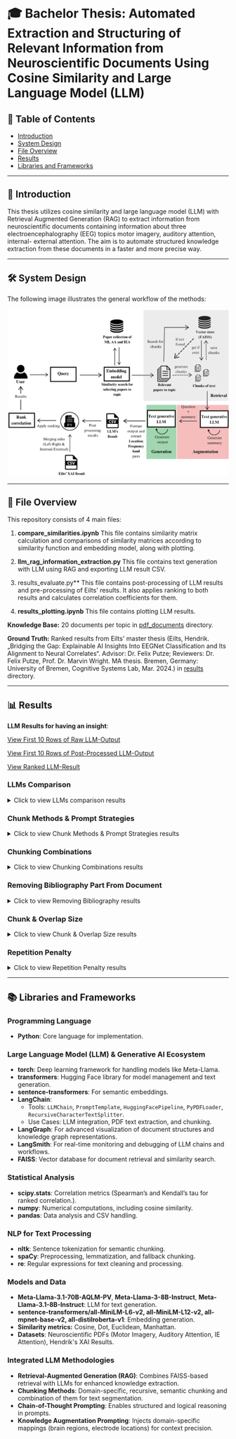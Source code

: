 # 🎓 Bachelor Thesis: Automated Extraction and Structuring of Relevant Information from Neuroscientific Documents Using Cosine Similarity and Large Language Model (LLM)

## 📑 Table of Contents
- [Introduction](#introduction)
- [System Design](#system-design)
- [File Overview](#file-overview)
- [Results](#results)
- [Libraries and Frameworks](#libraries-and-frameworks)

---

## 📘 Introduction
This thesis utilizes cosine similarity and large language model (LLM) with Retrieval Augmented Generation (RAG) to extract information from neuroscientific documents containing information about three electroencephalography (EEG) topics motor imagery, auditory attention, internal- external attention. The aim is to automate structured knowledge extraction from these documents in a faster and more precise way.

---

## 🛠️ System Design

The following image illustrates the general workflow of the methods:

![System Design](images/diagram.png)

---

## 📁 File Overview

This repository consists of 4 main files:

1. **compare_similarities.ipynb**
This file contains similarity matrix calculation and comparisons of similarity matrices according to similarity function and embedding model, along with plotting.

2. **llm_rag_information_extraction.py**
This file contains text generation with LLM using RAG and exporting LLM result CSV.

3. results_evaluate.py**
This file contains post-processing of LLM results and pre-processing of Eilts' results. It also applies ranking to both results and calculates correlation coefficients for them.

4. **results_plotting.ipynb**
This file contains plotting LLM results.

**Knowledge Base:** 20 documents per topic in [pdf_documents](./data/pdf_documents) directory.

**Ground Truth:** Ranked results from Eilts' master thesis (Eilts, Hendrik. „Bridging the Gap: Explainable AI Insights Into EEGNet Classification and Its Alignment to Neural Correlates“. Advisor: Dr. Felix Putze; Reviewers: Dr. Felix Putze, Prof. Dr. Marvin Wright. MA thesis. Bremen, Germany: University of Bremen, Cognitive Systems Lab, Mar. 2024.) in [results](./data/results/ground_truth) directory.

---

## 📊 Results

**LLM Results for having an insight**: <br>

[View First 10 Rows of Raw LLM-Output](data/results/llm-results/LLM_output.md) <br>

[View First 10 Rows of Post-Processed LLM-Output](data/results/llm-results/LLM_output_post_processed.md) <br>

[View Ranked LLM-Result](data/results/llm-results/LLM_ranked_results.json)


### LLMs Comparison

<details>
<summary>Click to view LLMs comparison results</summary>

![LLM Models Comparison for AA](images/llm-models-AA-S.png)

![LLM Models Comparison for IEA](images/llm-models-IEA-S.png)

![LLM Models Comparison for MI](images/llm-models-MI-S.png)

</details>

### Chunk Methods & Prompt Strategies

<details>
<summary>Click to view Chunk Methods & Prompt Strategies results</summary>

![Chunk Methods & Prompt Strategies for AA](images/chunk-method-AA-S.png)

![Chunk Methods & Prompt Strategies for IEA](images/chunk-method-IEA-S.png)

![Chunk Methods & Prompt Strategies for MI](images/chunk-method-MI-S.png)

</details>

### Chunking Combinations

<details>
<summary>Click to view Chunking Combinations results</summary>

![Chunk Combinations for AA](images/chunk-comb-AA.png)

![Chunk Combinations for IEA](images/chunk-comb-IEA.png)

![Chunk Combinations for MI](images/chunk-comb-MI.png)

</details>

### Removing Bibliography Part From Document

<details>
<summary>Click to view Removing Bibliography results</summary>

![Bibliography Result](images/bib-AA.png)

![Bibliography Result](images/bib-IEA.png)

![Bibliography Result](images/bib-MI.png)

</details>

### Chunk & Overlap Size

<details>
<summary>Click to view Chunk & Overlap Size results</summary>

![Chunk & Overlap Size Result](images/chunk-size-AA-S.png)

![Chunk & Overlap Size Result](images/chunk-size-IEA-S.png)

![Chunk & Overlap Size Result](images/chunk-size-MI-S.png)

</details>

### Repetition Penalty

<details>
<summary>Click to view Repetition Penalty results</summary>

![Repetition Penalty for AA](images/rep-AA.png)

![Repetition Penalty for IEA](images/rep-IEA.png)

![Repetition Penalty for MI](images/rep-MI.png)

</details>

---

## 📚 Libraries and Frameworks

### Programming Language
- **Python**: Core language for implementation.

### Large Language Model (LLM) & Generative AI Ecosystem
- **torch**: Deep learning framework for handling models like Meta-Llama.
- **transformers**: Hugging Face library for model management and text generation.
- **sentence-transformers**: For semantic embeddings.
- **LangChain**:
  - Tools: `LLMChain`, `PromptTemplate`, `HuggingFacePipeline`, `PyPDFLoader`, `RecursiveCharacterTextSplitter`.
  - Use Cases: LLM integration, PDF text extraction, and chunking.
- **LangGraph**: For advanced visualization of document structures and knowledge graph representations.
- **LangSmith**: For real-time monitoring and debugging of LLM chains and workflows.
- **FAISS**: Vector database for document retrieval and similarity search.

### Statistical Analysis
- **scipy.stats**: Correlation metrics (Spearman’s and Kendall’s tau for ranked correlation.).
- **numpy**: Numerical computations, including cosine similarity.
- **pandas**: Data analysis and CSV handling.

### NLP for Text Processing
- **nltk**: Sentence tokenization for semantic chunking.
- **spaCy**: Preprocessing, lemmatization, and fallback chunking.
- **re**: Regular expressions for text cleaning and processing.

### Models and Data
- **Meta-Llama-3.1-70B-AQLM-PV**, **Meta-Llama-3-8B-Instruct**, **Meta-Llama-3.1-8B-Instruct**: LLM for text generation.
- **sentence-transformers/all-MiniLM-L6-v2, all-MiniLM-L12-v2, all-mpnet-base-v2, all-distilroberta-v1**: Embedding generation.
- **Similarity metrics:** Cosine, Dot, Euclidean, Manhattan.
- **Datasets**: Neuroscientific PDFs (Motor Imagery, Auditory Attention, IE Attention), Hendrik's XAI Results.

### Integrated LLM Methodologies
- **Retrieval-Augmented Generation (RAG)**: Combines FAISS-based retrieval with LLMs for enhanced knowledge extraction.
- **Chunking Methods**: Domain-specific, recursive, semantic chunking and combination of them for text segmentation.
- **Chain-of-Thought Prompting**: Enables structured and logical reasoning in prompts.
- **Knowledge Augmentation Prompting**: Injects domain-specific mappings (brain regions, electrode locations) for context precision.
